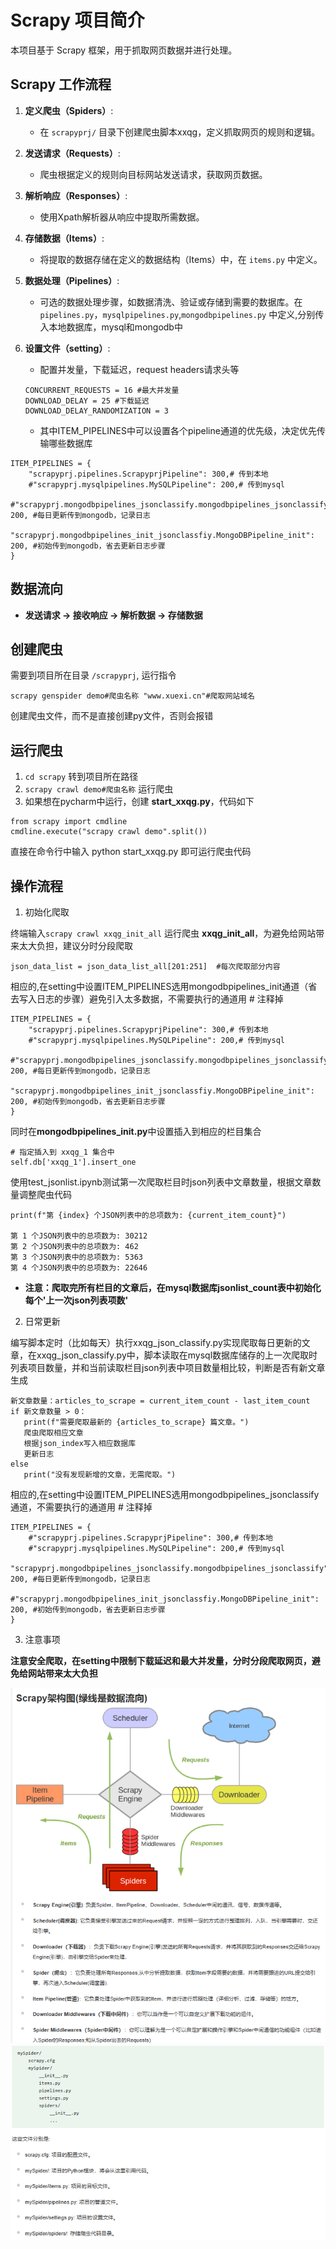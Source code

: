 # Scrapy 项目简介

本项目基于 Scrapy 框架，用于抓取网页数据并进行处理。

## Scrapy 工作流程

1. **定义爬虫（Spiders）**:
   - 在 `scrapyprj/` 目录下创建爬虫脚本xxqg，定义抓取网页的规则和逻辑。

2. **发送请求（Requests）**:
   - 爬虫根据定义的规则向目标网站发送请求，获取网页数据。

3. **解析响应（Responses）**:
   - 使用Xpath解析器从响应中提取所需数据。

4. **存储数据（Items）**:
   - 将提取的数据存储在定义的数据结构（Items）中，在 `items.py` 中定义。

5. **数据处理（Pipelines）**:
   - 可选的数据处理步骤，如数据清洗、验证或存储到需要的数据库。在 `pipelines.py`，`mysqlpipelines.py`,`mongodbpipelines.py` 中定义,分别传入本地数据库，mysql和mongodb中

6. **设置文件（setting）**:
   - 配置并发量，下载延迟，request headers请求头等
   ```
   CONCURRENT_REQUESTS = 16 #最大并发量
   DOWNLOAD_DELAY = 25 #下载延迟
   DOWNLOAD_DELAY_RANDOMIZATION = 3
   ```
   - 其中ITEM_PIPELINES中可以设置各个pipeline通道的优先级，决定优先传输哪些数据库
```
ITEM_PIPELINES = {
    "scrapyprj.pipelines.ScrapyprjPipeline": 300,# 传到本地
    #"scrapyprj.mysqlpipelines.MySQLPipeline": 200,# 传到mysql
    #"scrapyprj.mongodbpipelines_jsonclassify.mongodbpipelines_jsonclassify": 200, #每日更新传到mongodb，记录日志
    "scrapyprj.mongodbpipelines_init_jsonclassfiy.MongoDBPipeline_init": 200, #初始传到mongodb，省去更新日志步骤
}
```

## 数据流向

- **发送请求 -> 接收响应 -> 解析数据 -> 存储数据**

## 创建爬虫

需要到项目所在目录 `/scrapyprj`, 运行指令

`scrapy genspider demo#爬虫名称 "www.xuexi.cn"#爬取网站域名`

创建爬虫文件，而不是直接创建py文件，否则会报错
## 运行爬虫

1. `cd scrapy` 转到项目所在路径
2. `scrapy crawl demo#爬虫名称` 运行爬虫
3. 如果想在pycharm中运行，创建 **start_xxqg.py**，代码如下
```
from scrapy import cmdline
cmdline.execute("scrapy crawl demo".split())
```
直接在命令行中输入 python start_xxqg.py 即可运行爬虫代码

## 操作流程

1. 初始化爬取

终端输入`scrapy crawl xxqg_init_all` 运行爬虫 **xxqg_init_all**，为避免给网站带来太大负担，建议分时分段爬取

`json_data_list = json_data_list_all[201:251]  #每次爬取部分内容` 

相应的,在setting中设置ITEM_PIPELINES选用mongodbpipelines_init通道（省去写入日志的步骤）避免引入太多数据，不需要执行的通道用 # 注释掉
```
ITEM_PIPELINES = {
    "scrapyprj.pipelines.ScrapyprjPipeline": 300,# 传到本地
    #"scrapyprj.mysqlpipelines.MySQLPipeline": 200,# 传到mysql
    #"scrapyprj.mongodbpipelines_jsonclassify.mongodbpipelines_jsonclassify": 200, #每日更新传到mongodb，记录日志
    "scrapyprj.mongodbpipelines_init_jsonclassfiy.MongoDBPipeline_init": 200, #初始传到mongodb，省去更新日志步骤
}
```
同时在**mongodbpipelines_init.py**中设置插入到相应的栏目集合

```
# 指定插入到 xxqg_1 集合中
self.db['xxqg_1'].insert_one
```
使用test_jsonlist.ipynb测试第一次爬取栏目时json列表中文章数量，根据文章数量调整爬虫代码
```
print(f"第 {index} 个JSON列表中的总项数为: {current_item_count}")

第 1 个JSON列表中的总项数为: 30212
第 2 个JSON列表中的总项数为: 462
第 3 个JSON列表中的总项数为: 5363
第 4 个JSON列表中的总项数为: 22646
```
- **注意：爬取完所有栏目的文章后，在mysql数据库jsonlist_count表中初始化每个'上一次json列表项数'**

2. 日常更新

编写脚本定时（比如每天）执行xxqg_json_classify.py实现爬取每日更新的文章，在xxqg_json_classify.py中，脚本读取在mysql数据库储存的上一次爬取时列表项目数量，并和当前读取栏目json列表中项目数量相比较，判断是否有新文章生成
```
新文章数量：articles_to_scrape = current_item_count - last_item_count
if 新文章数量 > 0：
   print(f"需要爬取最新的 {articles_to_scrape} 篇文章。")
   爬虫爬取相应文章
   根据json_index写入相应数据库
   更新日志
else
   print("没有发现新增的文章，无需爬取。")
```   
相应的,在setting中设置ITEM_PIPELINES选用mongodbpipelines_jsonclassify通道，不需要执行的通道用 # 注释掉
```
ITEM_PIPELINES = {
    #"scrapyprj.pipelines.ScrapyprjPipeline": 300,# 传到本地
    #"scrapyprj.mysqlpipelines.MySQLPipeline": 200,# 传到mysql
    "scrapyprj.mongodbpipelines_jsonclassify.mongodbpipelines_jsonclassify": 200, #每日更新传到mongodb，记录日志
    #"scrapyprj.mongodbpipelines_init_jsonclassfiy.MongoDBPipeline_init": 200, #初始传到mongodb，省去更新日志步骤
}
```
3. 注意事项

**注意安全爬取，在setting中限制下载延迟和最大并发量，分时分段爬取网页，避免给网站带来太大负担**

![scrapy数据流向](scrapy数据流向.png)
![scrapy文件目录](scrapy文件目录.png)



   
